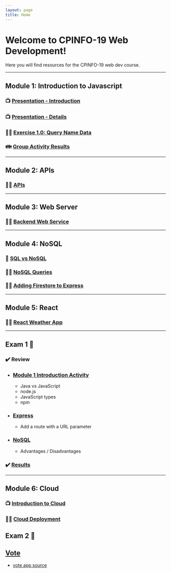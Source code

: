 ```yaml
---
layout: page
title: Home
---
```


<!-- <div class="jumbotron">
  <h1 class="display-4">Welcome to CPINFO-19 Web Development!</h1>
  <p class="lead">Here you will find resources for the CPINFO-19 web dev course.</p>
</div> -->

# Welcome to CPINFO-19 Web Development!

Here you will find resources for the CPINFO-19 web dev course.

---

## Module 1: Introduction to Javascript

### 📺 [Presentation - Introduction](m1/intro.html)

### 📺 [Presentation - Details](m1/details.html)

### 👩‍🔧 [Exercise 1.0: Query Name Data](m1/names.html)

### 👪 [Group Activity Results](m1/group-activity)

---

## Module 2: APIs

### 👩‍🔧 [APIs](m2/apis.html)

---

## Module 3: Web Server

### 👩‍🔧 [Backend Web Service](m3/backend-web-server.md)

---

## Module 4: NoSQL

### 📝 [SQL vs NoSQL](m4/nosql-vs-sql)

### 👩‍🔧 [NoSQL Queries](m4/nosql-queries)

### 👩‍🔧 [Adding Firestore to Express](m4/express-nosql)

---

## Module 5: React

### 👩‍🔧 [React Weather App](m5/react-weather)

---

## Exam 1 📝

### ✔️ Review

- ### [Module 1 Introduction Activity](m1/group-activity)
  - Java vs JavaScript
  - node.js
  - JavaScript types
  - npm
- ### [Express](m3/backend-web-server)
  - Add a route with a URL parameter
- ### [NoSQL](m4/nosql-vs-sql)
  - Advantages / Disadvantages

### ✔️ [Results](https://docs.google.com/spreadsheets/d/e/2PACX-1vR7z7a0i6DBzkh7M4pu3MpoBQPoFksyp6Wafu8MXNSi_neBc8lno5jGIDISBhsB-VE0Jrp6i6zYvMjx/pubhtml?gid=1743361712&single=true)

---

## Module 6: Cloud

### 📺 [Introduction to Cloud](m6/cloud-intro)

### 👩‍🔧 [Cloud Deployment](m6/cloud-deployment)

## Exam 2 📝

## [Vote](https://vote.cpinfo19.cecilecody.life)

- [vote app source](https://github.com/codyzu/cpinfo19-vote)

<!-- <div class="card border-info" style="max-width: 50em">
  <h2 class="card-header">Module 1: JavaScript Intro</h2>
  <div class="card-body">
    <a href="module1.html" class="btn btn-primary">Presentation</a>
  </div>
</div> -->
